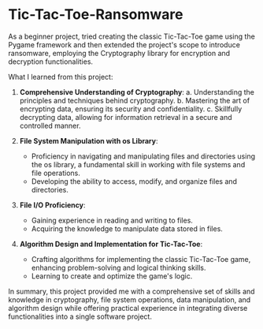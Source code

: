 # Tic-Tac-Toe-Ransomware

As a beginner project, tried creating the classic Tic-Tac-Toe game using the Pygame framework and then extended the project's scope to introduce ransomware, employing the Cryptography library for encryption and decryption functionalities.

What I learned from this project:

1. **Comprehensive Understanding of Cryptography**:
   a. Understanding the principles and techniques behind cryptography.
   b. Mastering the art of encrypting data, ensuring its security and confidentiality.
   c. Skillfully decrypting data, allowing for information retrieval in a secure and controlled manner.

2. **File System Manipulation with os Library**:
   - Proficiency in navigating and manipulating files and directories using the os library, a fundamental skill in working with file systems and file operations.
   - Developing the ability to access, modify, and organize files and directories.

3. **File I/O Proficiency**:
   - Gaining experience in reading and writing to files.
   - Acquiring the knowledge to manipulate data stored in files.

4. **Algorithm Design and Implementation for Tic-Tac-Toe**:
   - Crafting algorithms for implementing the classic Tic-Tac-Toe game, enhancing problem-solving and logical thinking skills.
   - Learning to create and optimize the game's logic.

In summary, this project provided me with a comprehensive set of skills and knowledge in cryptography, file system operations, data manipulation, and algorithm design while offering practical experience in integrating diverse functionalities into a single software project.

